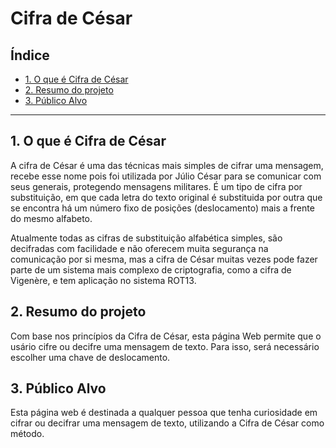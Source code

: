 # Cifra de César

## Índice

- [1. O que é Cifra de César](#1-cifra-de-cesar)
- [2. Resumo do projeto](#2-resumo-do-projeto)
- [3. Público Alvo](#-publico-alvo)


---

## 1. O que é Cifra de César

A cifra de César é uma das técnicas mais simples de cifrar uma mensagem, recebe esse nome pois foi utilizada por Júlio César para se comunicar com seus generais, protegendo mensagens militares. É um
tipo de cifra por substituição, em que cada letra do texto original é
substituida por outra que se encontra há um número fixo de posições
(deslocamento) mais a frente do mesmo alfabeto.

Atualmente todas as cifras de substituição alfabética simples, são decifradas
com facilidade e não oferecem muita segurança na comunicação por si mesma,
mas a cifra de César muitas vezes pode fazer parte de um sistema
mais complexo de criptografia, como
a cifra de Vigenère, e tem aplicação no sistema ROT13.

## 2. Resumo do projeto

Com base nos princípios da Cifra de César, esta página Web permite que o usário cifre ou decifre uma mensagem de texto. Para isso, será necessário escolher uma chave de deslocamento.

## 3. Público Alvo

Esta página web é destinada a qualquer pessoa que tenha curiosidade em cifrar ou decifrar uma mensagem de texto, utilizando a Cifra de César como método.



